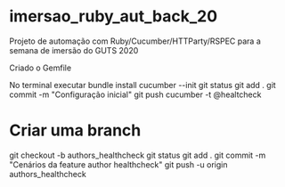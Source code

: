 # imersao_ruby_aut_back_20
Projeto de automação com Ruby/Cucumber/HTTParty/RSPEC para a semana de imersão do GUTS 2020

Criado o Gemfile

No terminal executar
bundle install
cucumber --init
git status
git add .
git commit -m "Configuração inicial"
git push
cucumber -t @healtcheck

# Criar uma branch 
git checkout -b authors_healthcheck
git status
git add .
git commit -m "Cenários da feature author healthcheck"
git push -u origin authors_healthcheck